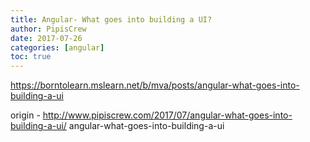 ```yaml
---
title: Angular- What goes into building a UI?
author: PipisCrew
date: 2017-07-26
categories: [angular]
toc: true
---
```


https://borntolearn.mslearn.net/b/mva/posts/angular-what-goes-into-building-a-ui

origin - http://www.pipiscrew.com/2017/07/angular-what-goes-into-building-a-ui/ angular-what-goes-into-building-a-ui